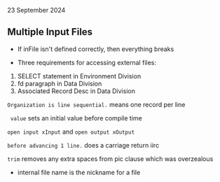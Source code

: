 23 September 2024

## Multiple Input Files

- If inFile isn't defined correctly, then everything breaks

- Three requirements for accessing external files:
1. SELECT statement in Environment Division
2. fd paragraph in Data Division
3. Associated Record Desc in Data Division

``Organization is line sequential.`` means one record per line

`` value`` sets an initial value before compile time

``open input xInput`` and ``open output xOutput``

``before advancing 1 line.`` does a carriage return iirc

``trim`` removes any extra spaces from pic clause which was overzealous

- internal file name is the nickname for a file
